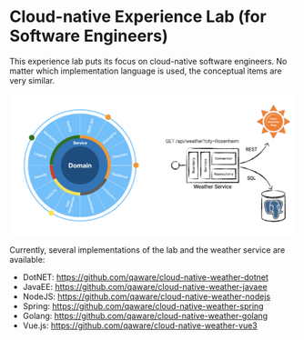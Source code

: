 # Cloud-native Experience Lab (for Software Engineers)

This experience lab puts its focus on cloud-native software engineers. No matter which implementation language is used, the conceptual items are very similar.

![Weather Service Architecture](architecture.png)

Currently, several implementations of the lab and the weather service are available:

- DotNET: https://github.com/qaware/cloud-native-weather-dotnet
- JavaEE: https://github.com/qaware/cloud-native-weather-javaee
- NodeJS: https://github.com/qaware/cloud-native-weather-nodejs
- Spring: https://github.com/qaware/cloud-native-weather-spring
- Golang: https://github.com/qaware/cloud-native-weather-golang
- Vue.js: https://github.com/qaware/cloud-native-weather-vue3
